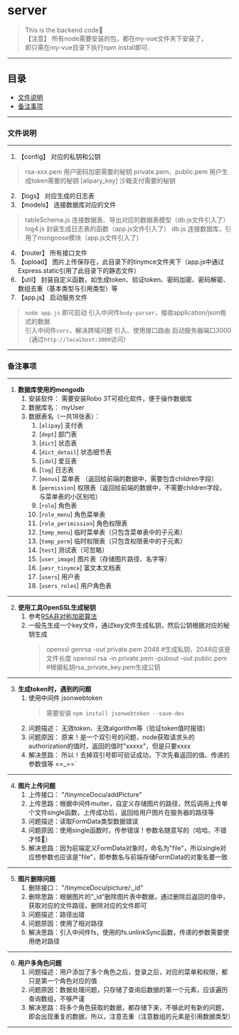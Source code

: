 # server
> This is the backend code:leaves:  
> 【注意】 所有node需要安装的包，都在my-vue文件夹下安装了，  
   即只需在my-vue目录下执行npm install即可.  

****
## 目录
* [文件说明](#文件说明)
* [备注事项](#备注事项)



*****
### 文件说明
------
1. 【config】 对应的私钥和公钥
  > rsa-xxx.pem 用户密码加密需要的秘钥
  > private.pem、public.pem 用户生成token需要的秘钥
  > [alipary_key] 沙箱支付需要的秘钥
2. 【logs】 对应生成的日志表
3. 【models】 连接数据库对应的文件
  > tableSchema.js 连接数据表、导出对应的数据表模型（db.js文件引入了）
  > log4.js 封装生成日志表的函数（app.js文件引入了）
  > db.js 连接数据库，引用了mongoose模块（app.js文件引入了）
4. 【router】 所有接口文件
5. 【upload】 图片上传保存在，此目录下的tinymce文件夹下（app.js中通过Express.static引用了此目录下的静态文件）
6. 【util】 封装自定义函数，如生成token、验证token、密码加密、密码解密、数组去重（基本类型与引用类型）等
7. 【app.js】 启动服务文件
  > `node app.js` 即可启动
  > 引入中间件`body-parser`，接收application/json格式的数据  
  > 引入中间件`cors`，解决跨域问题
  > 引入、使用接口路由
  > 启动服务器端口3000（通过`http://localhost:3000`访问）


*****
### 备注事项
------
1. **数据库使用的mongodb**  
   1. 安装软件： 需要安装Robo 3T可视化软件，便于操作数据库  
   2. 数据库名： myUser  
   3. 数据表名（一共18张表）：  
      1. [`alipay`] 支付表
      2. [`dept`] 部门表
      3. [`dict`] 状态表
      4. [`dict_detail`] 状态细节表
      5. [`idol`] 爱豆表
      6. [`log`] 日志表
      7. [`menus`] 菜单表 （返回给前端的数据中，需要包含children字段）
      8. [`permission`] 权限表（返回给前端的数据中，不需要children字段，与菜单表的小区别哈）
      9. [`role`] 角色表
      10. [`role_menu`] 角色菜单表
      11. [`role_perimission`] 角色权限表
      12. [`temp_menu`] 临时菜单表（只包含菜单表中的子元素）
      13. [`temp_perm`] 临时权限表（只包含权限表中的子元素）
      14. [`test`] 测试表（可忽略）
      15. [`user_image`] 图片表（存储图片路径、名字等）
      16. [`uesr_tinymce`] 富文本文档表
      17. [`users`] 用户表
      18. [`users_roles`] 用户角色表
 
-----
2. **使用工具OpenSSL生成秘钥**  
   1. 参考[RSA非对称加密算法](https://blog.csdn.net/weixin_42512937/article/details/100739890 "搜索openssl快速定位")  
   2. 一般先生成一个key文件，通过key文件生成私钥，然后公钥根据对应的秘钥生成  
      > openssl genrsa -out private.pem 2048        #生成私钥，2048应该是文件长度
      > openssl rsa -in private.pem -pubout -out public.pem   #根据私钥rsa_private_key.pem生成公钥
 
----- 
3. **生成token时，遇到的问题**
   1. 使用中间件 jsonwebtoken
      > 需要安装 `npm install jsonwebtoken --save-dev`
   2. 问题描述： 无效token、无效algorithm等（验证token值时报错）
   3. 问题原因： 原来！是一个双引号的问题，node获取请求头的authorization的值时，返回的值时"xxxxx"，但是只要xxxx
   4. 解决思路： 所以！去掉双引号即可验证成功，下次先看返回的值、传递的参数值等 ==_==` 
 
-----   
4. **图片上传问题**
   1. 上传接口： "/tinymceDocu/addPicture"
   2. 上传思路：根据中间件multer，自定义存储图片的路径，然后调用上传单个文件single函数，上传成功后，返回给用户图片在服务器的路径等
   3. 问题描述：读取FormData类型数据错误
   4. 问题原因：使用single函数时，传参错误！参数名随意写的（哈哈，不错才怪:new_moon_with_face:）
   5. 解决思路：因为前端定义FormData对象时，命名为"file"，所以single对应想参数也应该是"file"，即参数名与前端存储FormData的对象名要一致
 
-----     
5. **图片删除问题**  
   1. 删除接口： "/tinymceDocu/picture/:_id"
   2. 删除思路：根据图片的“_id”删除图片表中数据，通过删除后返回的值中，获取对应的文件路径，删除对应的文件即可
   3. 问题描述：路径出错
   4. 问题原因：使用了相对路径
   5. 解决思路：引入中间件fs，使用的fs.unlinkSync函数，传递的参数需要使用绝对路径 
 
-----       
6. **用户多角色问题**
   1. 问题描述：用户添加了多个角色之后，登录之后，对应的菜单和权限，都只是第一个角色对应的值
   2. 问题原因：数据处理问题，只存储了查询后数据的第一个元素，应该遍历查询数组，不够严谨
   3. 解决思路：将多个角色获取的数据，都存储下来，不够此时有新的问题，即会出现重复的数据，所以，注意去重（注意数组的元素是引用数据类型）
 
-----     


   
   
